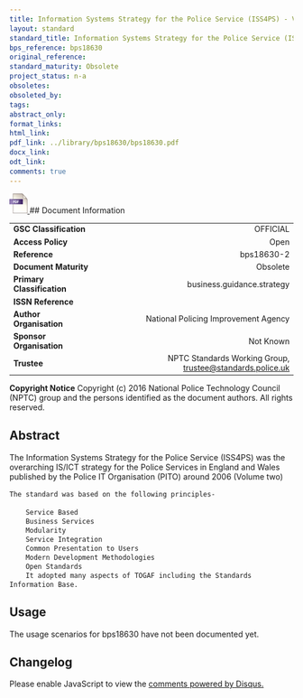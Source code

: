 ```yaml
---
title: Information Systems Strategy for the Police Service (ISS4PS) - Volume Two
layout: standard
standard_title: Information Systems Strategy for the Police Service (ISS4PS) - Volume Two
bps_reference: bps18630
original_reference: 
standard_maturity: Obsolete
project_status: n-a
obsoletes: 
obsoleted_by: 
tags: 
abstract_only:
format_links:
html_link: 
pdf_link: ../library/bps18630/bps18630.pdf
docx_link: 
odt_link: 
comments: true
---
```



<a target="_blank" href="../library/bps18630/bps18630.pdf">
    <img src="../images/pdf@0.5x.png" alt="pdf link" title="pdf link" style="max-height:35px;">
</a>
## Document Information

|||
| :------- | ------: |
| **GSC Classification**     | OFFICIAL |
| **Access Policy**          | Open |
| **Reference**              | bps18630-2  |
| **Document Maturity**      | Obsolete |
| **Primary Classification** | business.guidance.strategy |
| **ISSN Reference**         |  |
| **Author Organisation**    |National Policing Improvement Agency|
| **Sponsor Organisation**   |Not Known|
| **Trustee**                | NPTC Standards Working Group, <a href="mailto:trustee@standards.police.uk?subject=bps18630-2 Information Systems Strategy for the Police Service (ISS4PS) - Volume Two">trustee@standards.police.uk |

**Copyright Notice**
Copyright (c) 2016 National Police Technology Council (NPTC) group and the persons identified as the document authors. All rights reserved.

## Abstract
The Information Systems Strategy for the Police Service (ISS4PS) was the overarching IS/ICT strategy for the Police Services in England and Wales published by the Police IT Organisation (PITO) around 2006 (Volume two)
    
    The standard was based on the following principles-
    
        Service Based
        Business Services
        Modularity
        Service Integration
        Common Presentation to Users
        Modern Development Methodologies
        Open Standards
        It adopted many aspects of TOGAF including the Standards Information Base.
        
## Usage
The usage scenarios for bps18630 have not been documented yet.

## Changelog

<div id="disqus_thread"></div>
<script>

/**
*  RECOMMENDED CONFIGURATION VARIABLES: EDIT AND UNCOMMENT THE SECTION BELOW TO INSERT DYNAMIC VALUES FROM YOUR PLATFORM OR CMS.
*  LEARN WHY DEFINING THESE VARIABLES IS IMPORTANT: https://disqus.com/admin/universalcode/#configuration-variables*/
/*
var disqus_config = function () {
this.page.url = PAGE_URL;  // Replace PAGE_URL with your page's canonical URL variable
this.page.identifier = PAGE_IDENTIFIER; // Replace PAGE_IDENTIFIER with your page's unique identifier variable
};
*/
(function() { // DON'T EDIT BELOW THIS LINE
var d = document, s = d.createElement('script');
s.src = 'https://nptcstandards.disqus.com/embed.js';
s.setAttribute('data-timestamp', +new Date());
(d.head || d.body).appendChild(s);
})();
</script>
<noscript>Please enable JavaScript to view the <a href="https://disqus.com/?ref_noscript">comments powered by Disqus.</a></noscript>

